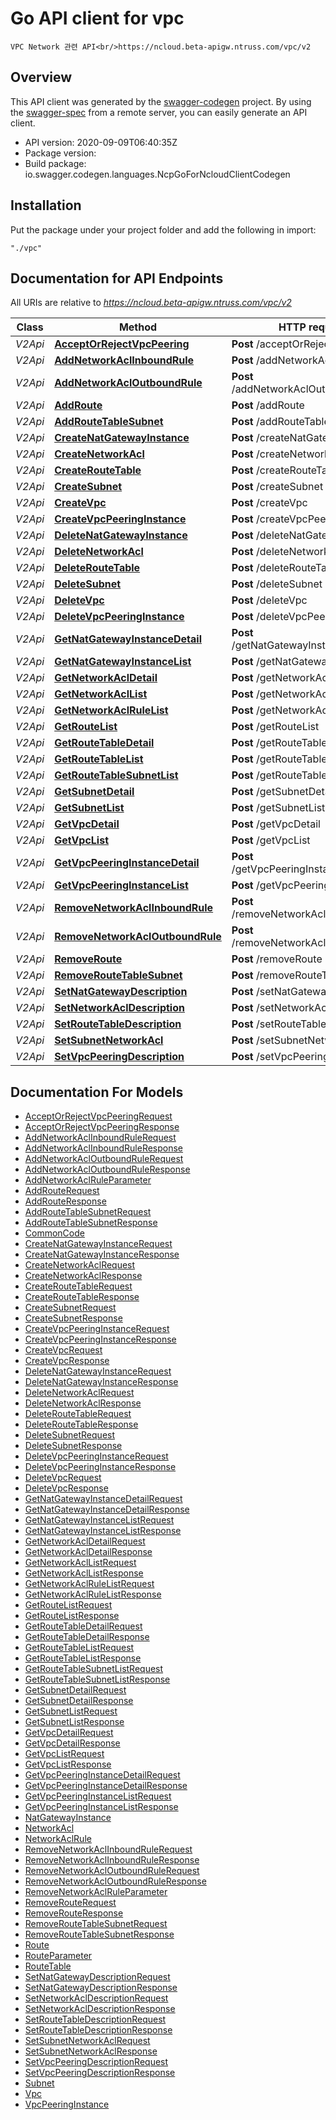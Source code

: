 # Go API client for vpc

    VPC Network 관련 API<br/>https://ncloud.beta-apigw.ntruss.com/vpc/v2

## Overview
This API client was generated by the [swagger-codegen](https://github.com/swagger-api/swagger-codegen) project.  By using the [swagger-spec](https://github.com/swagger-api/swagger-spec) from a remote server, you can easily generate an API client.

- API version: 2020-09-09T06:40:35Z
- Package version: 
- Build package: io.swagger.codegen.languages.NcpGoForNcloudClientCodegen

## Installation
Put the package under your project folder and add the following in import:
```
"./vpc"
```

## Documentation for API Endpoints

All URIs are relative to *https://ncloud.beta-apigw.ntruss.com/vpc/v2*

Class | Method | HTTP request | Description
------------ | ------------- | ------------- | -------------
*V2Api* | [**AcceptOrRejectVpcPeering**](docs/V2Api.md#acceptorrejectvpcpeering) | **Post** /acceptOrRejectVpcPeering | 
*V2Api* | [**AddNetworkAclInboundRule**](docs/V2Api.md#addnetworkaclinboundrule) | **Post** /addNetworkAclInboundRule | 
*V2Api* | [**AddNetworkAclOutboundRule**](docs/V2Api.md#addnetworkacloutboundrule) | **Post** /addNetworkAclOutboundRule | 
*V2Api* | [**AddRoute**](docs/V2Api.md#addroute) | **Post** /addRoute | 
*V2Api* | [**AddRouteTableSubnet**](docs/V2Api.md#addroutetablesubnet) | **Post** /addRouteTableSubnet | 
*V2Api* | [**CreateNatGatewayInstance**](docs/V2Api.md#createnatgatewayinstance) | **Post** /createNatGatewayInstance | 
*V2Api* | [**CreateNetworkAcl**](docs/V2Api.md#createnetworkacl) | **Post** /createNetworkAcl | 
*V2Api* | [**CreateRouteTable**](docs/V2Api.md#createroutetable) | **Post** /createRouteTable | 
*V2Api* | [**CreateSubnet**](docs/V2Api.md#createsubnet) | **Post** /createSubnet | 
*V2Api* | [**CreateVpc**](docs/V2Api.md#createvpc) | **Post** /createVpc | 
*V2Api* | [**CreateVpcPeeringInstance**](docs/V2Api.md#createvpcpeeringinstance) | **Post** /createVpcPeeringInstance | 
*V2Api* | [**DeleteNatGatewayInstance**](docs/V2Api.md#deletenatgatewayinstance) | **Post** /deleteNatGatewayInstance | 
*V2Api* | [**DeleteNetworkAcl**](docs/V2Api.md#deletenetworkacl) | **Post** /deleteNetworkAcl | 
*V2Api* | [**DeleteRouteTable**](docs/V2Api.md#deleteroutetable) | **Post** /deleteRouteTable | 
*V2Api* | [**DeleteSubnet**](docs/V2Api.md#deletesubnet) | **Post** /deleteSubnet | 
*V2Api* | [**DeleteVpc**](docs/V2Api.md#deletevpc) | **Post** /deleteVpc | 
*V2Api* | [**DeleteVpcPeeringInstance**](docs/V2Api.md#deletevpcpeeringinstance) | **Post** /deleteVpcPeeringInstance | 
*V2Api* | [**GetNatGatewayInstanceDetail**](docs/V2Api.md#getnatgatewayinstancedetail) | **Post** /getNatGatewayInstanceDetail | 
*V2Api* | [**GetNatGatewayInstanceList**](docs/V2Api.md#getnatgatewayinstancelist) | **Post** /getNatGatewayInstanceList | 
*V2Api* | [**GetNetworkAclDetail**](docs/V2Api.md#getnetworkacldetail) | **Post** /getNetworkAclDetail | 
*V2Api* | [**GetNetworkAclList**](docs/V2Api.md#getnetworkacllist) | **Post** /getNetworkAclList | 
*V2Api* | [**GetNetworkAclRuleList**](docs/V2Api.md#getnetworkaclrulelist) | **Post** /getNetworkAclRuleList | 
*V2Api* | [**GetRouteList**](docs/V2Api.md#getroutelist) | **Post** /getRouteList | 
*V2Api* | [**GetRouteTableDetail**](docs/V2Api.md#getroutetabledetail) | **Post** /getRouteTableDetail | 
*V2Api* | [**GetRouteTableList**](docs/V2Api.md#getroutetablelist) | **Post** /getRouteTableList | 
*V2Api* | [**GetRouteTableSubnetList**](docs/V2Api.md#getroutetablesubnetlist) | **Post** /getRouteTableSubnetList | 
*V2Api* | [**GetSubnetDetail**](docs/V2Api.md#getsubnetdetail) | **Post** /getSubnetDetail | 
*V2Api* | [**GetSubnetList**](docs/V2Api.md#getsubnetlist) | **Post** /getSubnetList | 
*V2Api* | [**GetVpcDetail**](docs/V2Api.md#getvpcdetail) | **Post** /getVpcDetail | 
*V2Api* | [**GetVpcList**](docs/V2Api.md#getvpclist) | **Post** /getVpcList | 
*V2Api* | [**GetVpcPeeringInstanceDetail**](docs/V2Api.md#getvpcpeeringinstancedetail) | **Post** /getVpcPeeringInstanceDetail | 
*V2Api* | [**GetVpcPeeringInstanceList**](docs/V2Api.md#getvpcpeeringinstancelist) | **Post** /getVpcPeeringInstanceList | 
*V2Api* | [**RemoveNetworkAclInboundRule**](docs/V2Api.md#removenetworkaclinboundrule) | **Post** /removeNetworkAclInboundRule | 
*V2Api* | [**RemoveNetworkAclOutboundRule**](docs/V2Api.md#removenetworkacloutboundrule) | **Post** /removeNetworkAclOutboundRule | 
*V2Api* | [**RemoveRoute**](docs/V2Api.md#removeroute) | **Post** /removeRoute | 
*V2Api* | [**RemoveRouteTableSubnet**](docs/V2Api.md#removeroutetablesubnet) | **Post** /removeRouteTableSubnet | 
*V2Api* | [**SetNatGatewayDescription**](docs/V2Api.md#setnatgatewaydescription) | **Post** /setNatGatewayDescription | 
*V2Api* | [**SetNetworkAclDescription**](docs/V2Api.md#setnetworkacldescription) | **Post** /setNetworkAclDescription | 
*V2Api* | [**SetRouteTableDescription**](docs/V2Api.md#setroutetabledescription) | **Post** /setRouteTableDescription | 
*V2Api* | [**SetSubnetNetworkAcl**](docs/V2Api.md#setsubnetnetworkacl) | **Post** /setSubnetNetworkAcl | 
*V2Api* | [**SetVpcPeeringDescription**](docs/V2Api.md#setvpcpeeringdescription) | **Post** /setVpcPeeringDescription | 


## Documentation For Models

 - [AcceptOrRejectVpcPeeringRequest](docs/AcceptOrRejectVpcPeeringRequest.md)
 - [AcceptOrRejectVpcPeeringResponse](docs/AcceptOrRejectVpcPeeringResponse.md)
 - [AddNetworkAclInboundRuleRequest](docs/AddNetworkAclInboundRuleRequest.md)
 - [AddNetworkAclInboundRuleResponse](docs/AddNetworkAclInboundRuleResponse.md)
 - [AddNetworkAclOutboundRuleRequest](docs/AddNetworkAclOutboundRuleRequest.md)
 - [AddNetworkAclOutboundRuleResponse](docs/AddNetworkAclOutboundRuleResponse.md)
 - [AddNetworkAclRuleParameter](docs/AddNetworkAclRuleParameter.md)
 - [AddRouteRequest](docs/AddRouteRequest.md)
 - [AddRouteResponse](docs/AddRouteResponse.md)
 - [AddRouteTableSubnetRequest](docs/AddRouteTableSubnetRequest.md)
 - [AddRouteTableSubnetResponse](docs/AddRouteTableSubnetResponse.md)
 - [CommonCode](docs/CommonCode.md)
 - [CreateNatGatewayInstanceRequest](docs/CreateNatGatewayInstanceRequest.md)
 - [CreateNatGatewayInstanceResponse](docs/CreateNatGatewayInstanceResponse.md)
 - [CreateNetworkAclRequest](docs/CreateNetworkAclRequest.md)
 - [CreateNetworkAclResponse](docs/CreateNetworkAclResponse.md)
 - [CreateRouteTableRequest](docs/CreateRouteTableRequest.md)
 - [CreateRouteTableResponse](docs/CreateRouteTableResponse.md)
 - [CreateSubnetRequest](docs/CreateSubnetRequest.md)
 - [CreateSubnetResponse](docs/CreateSubnetResponse.md)
 - [CreateVpcPeeringInstanceRequest](docs/CreateVpcPeeringInstanceRequest.md)
 - [CreateVpcPeeringInstanceResponse](docs/CreateVpcPeeringInstanceResponse.md)
 - [CreateVpcRequest](docs/CreateVpcRequest.md)
 - [CreateVpcResponse](docs/CreateVpcResponse.md)
 - [DeleteNatGatewayInstanceRequest](docs/DeleteNatGatewayInstanceRequest.md)
 - [DeleteNatGatewayInstanceResponse](docs/DeleteNatGatewayInstanceResponse.md)
 - [DeleteNetworkAclRequest](docs/DeleteNetworkAclRequest.md)
 - [DeleteNetworkAclResponse](docs/DeleteNetworkAclResponse.md)
 - [DeleteRouteTableRequest](docs/DeleteRouteTableRequest.md)
 - [DeleteRouteTableResponse](docs/DeleteRouteTableResponse.md)
 - [DeleteSubnetRequest](docs/DeleteSubnetRequest.md)
 - [DeleteSubnetResponse](docs/DeleteSubnetResponse.md)
 - [DeleteVpcPeeringInstanceRequest](docs/DeleteVpcPeeringInstanceRequest.md)
 - [DeleteVpcPeeringInstanceResponse](docs/DeleteVpcPeeringInstanceResponse.md)
 - [DeleteVpcRequest](docs/DeleteVpcRequest.md)
 - [DeleteVpcResponse](docs/DeleteVpcResponse.md)
 - [GetNatGatewayInstanceDetailRequest](docs/GetNatGatewayInstanceDetailRequest.md)
 - [GetNatGatewayInstanceDetailResponse](docs/GetNatGatewayInstanceDetailResponse.md)
 - [GetNatGatewayInstanceListRequest](docs/GetNatGatewayInstanceListRequest.md)
 - [GetNatGatewayInstanceListResponse](docs/GetNatGatewayInstanceListResponse.md)
 - [GetNetworkAclDetailRequest](docs/GetNetworkAclDetailRequest.md)
 - [GetNetworkAclDetailResponse](docs/GetNetworkAclDetailResponse.md)
 - [GetNetworkAclListRequest](docs/GetNetworkAclListRequest.md)
 - [GetNetworkAclListResponse](docs/GetNetworkAclListResponse.md)
 - [GetNetworkAclRuleListRequest](docs/GetNetworkAclRuleListRequest.md)
 - [GetNetworkAclRuleListResponse](docs/GetNetworkAclRuleListResponse.md)
 - [GetRouteListRequest](docs/GetRouteListRequest.md)
 - [GetRouteListResponse](docs/GetRouteListResponse.md)
 - [GetRouteTableDetailRequest](docs/GetRouteTableDetailRequest.md)
 - [GetRouteTableDetailResponse](docs/GetRouteTableDetailResponse.md)
 - [GetRouteTableListRequest](docs/GetRouteTableListRequest.md)
 - [GetRouteTableListResponse](docs/GetRouteTableListResponse.md)
 - [GetRouteTableSubnetListRequest](docs/GetRouteTableSubnetListRequest.md)
 - [GetRouteTableSubnetListResponse](docs/GetRouteTableSubnetListResponse.md)
 - [GetSubnetDetailRequest](docs/GetSubnetDetailRequest.md)
 - [GetSubnetDetailResponse](docs/GetSubnetDetailResponse.md)
 - [GetSubnetListRequest](docs/GetSubnetListRequest.md)
 - [GetSubnetListResponse](docs/GetSubnetListResponse.md)
 - [GetVpcDetailRequest](docs/GetVpcDetailRequest.md)
 - [GetVpcDetailResponse](docs/GetVpcDetailResponse.md)
 - [GetVpcListRequest](docs/GetVpcListRequest.md)
 - [GetVpcListResponse](docs/GetVpcListResponse.md)
 - [GetVpcPeeringInstanceDetailRequest](docs/GetVpcPeeringInstanceDetailRequest.md)
 - [GetVpcPeeringInstanceDetailResponse](docs/GetVpcPeeringInstanceDetailResponse.md)
 - [GetVpcPeeringInstanceListRequest](docs/GetVpcPeeringInstanceListRequest.md)
 - [GetVpcPeeringInstanceListResponse](docs/GetVpcPeeringInstanceListResponse.md)
 - [NatGatewayInstance](docs/NatGatewayInstance.md)
 - [NetworkAcl](docs/NetworkAcl.md)
 - [NetworkAclRule](docs/NetworkAclRule.md)
 - [RemoveNetworkAclInboundRuleRequest](docs/RemoveNetworkAclInboundRuleRequest.md)
 - [RemoveNetworkAclInboundRuleResponse](docs/RemoveNetworkAclInboundRuleResponse.md)
 - [RemoveNetworkAclOutboundRuleRequest](docs/RemoveNetworkAclOutboundRuleRequest.md)
 - [RemoveNetworkAclOutboundRuleResponse](docs/RemoveNetworkAclOutboundRuleResponse.md)
 - [RemoveNetworkAclRuleParameter](docs/RemoveNetworkAclRuleParameter.md)
 - [RemoveRouteRequest](docs/RemoveRouteRequest.md)
 - [RemoveRouteResponse](docs/RemoveRouteResponse.md)
 - [RemoveRouteTableSubnetRequest](docs/RemoveRouteTableSubnetRequest.md)
 - [RemoveRouteTableSubnetResponse](docs/RemoveRouteTableSubnetResponse.md)
 - [Route](docs/Route.md)
 - [RouteParameter](docs/RouteParameter.md)
 - [RouteTable](docs/RouteTable.md)
 - [SetNatGatewayDescriptionRequest](docs/SetNatGatewayDescriptionRequest.md)
 - [SetNatGatewayDescriptionResponse](docs/SetNatGatewayDescriptionResponse.md)
 - [SetNetworkAclDescriptionRequest](docs/SetNetworkAclDescriptionRequest.md)
 - [SetNetworkAclDescriptionResponse](docs/SetNetworkAclDescriptionResponse.md)
 - [SetRouteTableDescriptionRequest](docs/SetRouteTableDescriptionRequest.md)
 - [SetRouteTableDescriptionResponse](docs/SetRouteTableDescriptionResponse.md)
 - [SetSubnetNetworkAclRequest](docs/SetSubnetNetworkAclRequest.md)
 - [SetSubnetNetworkAclResponse](docs/SetSubnetNetworkAclResponse.md)
 - [SetVpcPeeringDescriptionRequest](docs/SetVpcPeeringDescriptionRequest.md)
 - [SetVpcPeeringDescriptionResponse](docs/SetVpcPeeringDescriptionResponse.md)
 - [Subnet](docs/Subnet.md)
 - [Vpc](docs/Vpc.md)
 - [VpcPeeringInstance](docs/VpcPeeringInstance.md)

